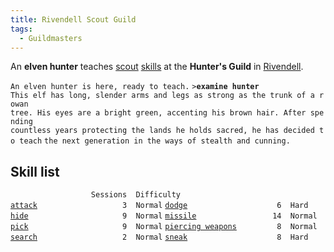 ```yaml
---
title: Rivendell Scout Guild
tags:
  - Guildmasters
---
```

An **elven hunter** teaches [scout](thief "wikilink")
[skills](skill "wikilink") at the **Hunter's Guild** in
[Rivendell](Rivendell "wikilink").

`An elven hunter is here, ready to teach.`
`>`**`examine hunter`**
`This elf has long, slender arms and legs as strong as the trunk of a rowan`
`tree. His eyes are a bright green, accenting his brown hair. After spending`
`countless years protecting the lands he holds sacred, he has decided to teach`
`the next generation in the ways of stealth and cunning.`

## Skill list

`                  Sessions  Difficulty`
[`attack`](attack "wikilink")`                   3  Normal`
[`dodge`](dodge "wikilink")`                    6  Hard`
[`hide`](hide "wikilink")`                     9  Normal`
[`missile`](missile "wikilink")`                 14  Normal`
[`pick`](pick "wikilink")`                     9  Normal`
[`piercing weapons`](piercing_weapons "wikilink")`         8  Normal`
[`search`](search "wikilink")`                   2  Normal`
[`sneak`](sneak "wikilink")`                    8  Hard`
